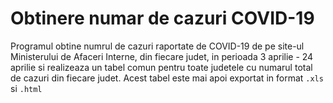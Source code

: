 # Obtinere numar de cazuri COVID-19

Programul obtine numrul de cazuri raportate de COVID-19 de pe site-ul 
Ministerului de Afaceri Interne, din fiecare judet, in perioada 3 aprilie - 24 
aprilie si realizeaza un tabel comun pentru toate judetele cu numarul total 
de cazuri din fiecare judet. Acest tabel este mai apoi exportat in format 
`.xls` si `.html`
